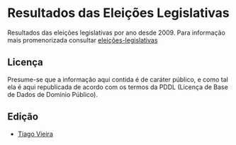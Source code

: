 Resultados das Eleições Legislativas
===================

Resultados das eleições legislativas por ano desde 2009. Para informação mais promenorizada consultar  [eleições-legislativas](https://github.com/centraldedados/eleicoes-legislativas)

##  Licença

Presume-se que a informação aqui contida é de caráter público, e como tal ela é aqui republicada de acordo com os termos da PDDL (Licença de Base de Dados de Domínio Público).

## Edição
 * [Tiago Vieira](https://github.com/TMMV)
